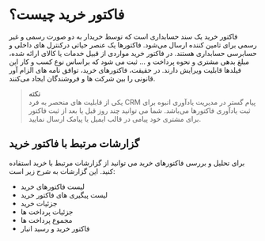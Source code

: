 # فاکتور خرید چیست؟
فاکتور خرید یک سند حسابداری است که توسط  خریدار به دو صورت رسمی و غیر رسمی برای تامین کننده ارسال می‌شود. فاکتورها یک عنصر حیاتی درکنترل های داخلی و حسابرسی حسابداری هستند. در فاکتور خرید مواردی از قبیل خدمات یا کالای ارائه شده، مبلغ بدهی مشتری و نحوه پرداخت و ... ثبت می شود که براساس نوع کسب و کار این فیلدها قابلیت ویرایش دارند. در حقیقت، فاکتورهای خرید، توافق نامه های الزام آور قانونی را بین شرکت ها و فروشندگان ایجاد می‌کنند.
>**نکته**<br>
یکی از قابلیت های منحصر به فرد CRM پیام گستر در مدیریت یادآوری انبوه برای ثبت یادآوری فاکتورها می‌باشد. شما می توانید چند روز قبل یا بعد از ثبت فاکتور برای مشتری خود پیامی در قالب ایمیل یا پیامک ارسال نمایید.
## گزارشات مرتبط با فاکتور خرید
برای تحلیل و بررسی فاکتورهای خرید می توانید از گزارشات مرتبط با خرید استفاده کنید. این گزارشات به شرح زیر است:
- لیست فاکتورهای خرید
- لیست پیگیری های فاکتور خرید
- جزئیات خرید 
- جزئیات پرداخت ها
- مجموع پرداخت ها
- فاکتور خرید و رسید انبار
